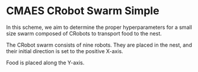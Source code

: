# CMAES CRobot Swarm Simple

In this scheme, we aim to determine the proper hyperparameters for
a small size swarm composed of CRobots to transport food to the nest.

The CRobot swarm consists of nine robots.
They are placed in the nest, and their initial direction is set to
the positive X-axis.

Food is placed along the Y-axis.
